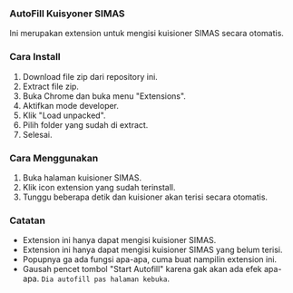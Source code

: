 ### AutoFill Kuisyoner SIMAS

Ini merupakan extension untuk mengisi kuisioner SIMAS secara otomatis.

### Cara Install

1. Download file zip dari repository ini.
2. Extract file zip.
3. Buka Chrome dan buka menu "Extensions".
4. Aktifkan mode developer.
5. Klik "Load unpacked".
6. Pilih folder yang sudah di extract.
7. Selesai.

### Cara Menggunakan

1. Buka halaman kuisioner SIMAS.
2. Klik icon extension yang sudah terinstall.
3. Tunggu beberapa detik dan kuisioner akan terisi secara otomatis.

### Catatan

- Extension ini hanya dapat mengisi kuisioner SIMAS.
- Extension ini hanya dapat mengisi kuisioner SIMAS yang belum terisi.
- Popupnya ga ada fungsi apa-apa, cuma buat nampilin extension ini.
- Gausah pencet tombol "Start Autofill" karena gak akan ada efek apa-apa. `Dia autofill pas halaman kebuka`.

